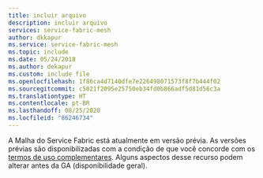 ```yaml
---
title: incluir arquivo
description: incluir arquivo
services: service-fabric-mesh
author: dkkapur
ms.service: service-fabric-mesh
ms.topic: include
ms.date: 05/24/2018
ms.author: dekapur
ms.custom: include file
ms.openlocfilehash: 1f86ca4d7140dfe7e226498071573f8f7b444f02
ms.sourcegitcommit: c5021f2095e25750eb34fd0b866adf5d81d56c3a
ms.translationtype: HT
ms.contentlocale: pt-BR
ms.lasthandoff: 08/25/2020
ms.locfileid: "86246734"
---
```

A Malha do Service Fabric está atualmente em versão prévia. As versões prévias são disponibilizadas com a condição de que você concorde com os [termos de uso complementares](https://azure.microsoft.com/support/legal/preview-supplemental-terms/). Alguns aspectos desse recurso podem alterar antes da GA (disponibilidade geral).